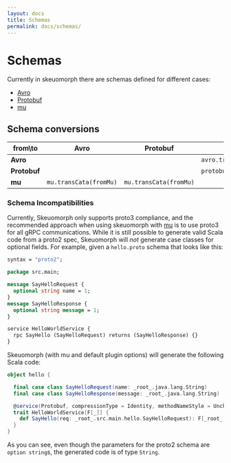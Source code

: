 ```yaml
---
layout: docs
title: Schemas
permalink: docs/schemas/
---
```


# Schemas

Currently in skeuomorph there are schemas defined for different cases:

- [Avro][]
- [Protobuf][]
- [mu][]

## Schema conversions


| from\to       | **Avro**                  | **Protobuf**           | **mu**                             |
|---------------|---------------------------|------------------------|------------------------------------|
| **Avro**      |                           |                        | `avro.transCata(fromAvro)`         |
| **Protobuf**  |                           |                        | `protobuf.transCata(fromProtobuf)` |
| **mu**        | `mu.transCata(fromMu)`    | `mu.transCata(fromMu)` |                                    |

### Schema Incompatibilities

Currently, Skeuomorph only supports proto3 compliance, and the recommended approach when using skeuomorph with [mu][]
is to use proto3 for all gRPC communications.  While it is still possible to generate valid Scala code from a proto2 spec,
Skeuomorph will _not_ generate case classes for optional fields.  For example, given a `hello.proto` schema that looks like this:

```proto
syntax = "proto2";

package src.main;

message SayHelloRequest {
  optional string name = 1;
}
message SayHelloResponse {
  optional string message = 1;
}

service HelloWorldService {
  rpc SayHello (SayHelloRequest) returns (SayHelloResponse) {}
}
```

Skeuomorph (with mu and default plugin options) will generate the following Scala code:

```scala
object hello {

  final case class SayHelloRequest(name: _root_.java.lang.String)
  final case class SayHelloResponse(message: _root_.java.lang.String)

  @service(Protobuf, compressionType = Identity, methodNameStyle = Unchanged, namespace = Some("src.main"))
  trait HelloWorldService[F[_]] { 
    def SayHello(req: _root_.src.main.hello.SayHelloRequest): F[_root_.src.main.hello.SayHelloResponse] 
  }
}  
```

As you can see, even though the parameters for the proto2 schema are `option string`s, the generated code is of type 
`String`.  

[Avro]: https://avro.apache.org/
[Protobuf]: https://developers.google.com/protocol-buffers/
[mu]: https://higherkindness.github.io/mu/
